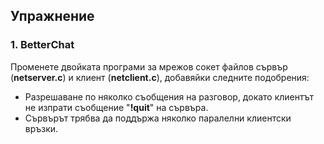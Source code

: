 ## Упражнение

### 1. BetterChat

Променете двойката програми за мрежов сокет файлов сървър (**netserver.c**) и клиент (**netclient.c**), добавяйки следните подобрения:
- Разрешаване по няколко съобщения на разговор, докато клиентът не изпрати съобщение "**!quit**" на сървъра.
- Сървърът трябва да поддържа няколко паралелни клиентски връзки.
